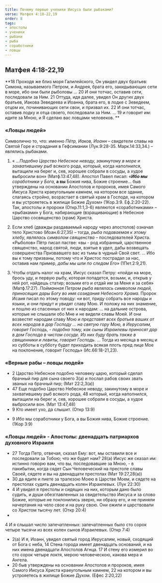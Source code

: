 ```yaml
---
title: Почему первые ученики Иисуса были рыбаками?
verse: Матфея 4:18-22,19
order: 8
tags: 
- апостолы
- ученики
- рыбаки
- рыба
- соработники
- ловцы
---
```


## Матфея 4:18-22,19

**18 Проходя же близ моря Галилейского, Он увидел двух братьев: Симона, называемого Петром, и Андрея, брата его, закидывающих сети в море, ибо они были рыболовы … 20 И они тотчас, оставив сети, последовали за Ним. 21 Оттуда, идя далее, увидел Он других двух братьев, Иакова Зеведеева и Иоанна, брата его, в лодке с Зеведеем, отцом их, починивающих сети свои, и призвал их. 22 И они тотчас, оставив лодку и отца своего, последовали за Ним. … 19 и говорит им: идите за Мною, и Я сделаю вас ловцами человеков. **
### «Ловцы людей»

Символично то, что: именно *Пётр, Иаков, Иоанн* – свидетели славы на Святой Горе и страдания в Гефсимании (Лук.9:28-35. Марк.14:33,34.) – являлись рыбаками. 
1. « *…Подобно Царство Небесное неводу, закинутому в море и захватившему рыб* всякого рода,  который, когда наполнился, вытащили на берег и, сев, хорошее собрали в сосуды, а худое выбросили вон» (Матф.13:47,48).  Апостол Павел писал: «***Ибо мы** соработники у Бога*, **а вы** Божия нива, Божие строение…  быв утверждены на основании Апостолов и пророков, имея Самого Иисуса Христа краеугольным камнем,  на котором все здание, слагаясь стройно, возрастает в святый храм в Господе,  на котором и вы устрояетесь в жилище Божие Духом» (1Кор.3:9. Еф.2:20-22). 	Так, апостолы и пророки (Откр.11:1,3-6) являются «соработниками» – «рыбаками» у Бога, набирающие (взращивающие) в Небесное Царство сосвященство (храм) Христа. 

2. Если хлеб (дважды раздаваемый народу через апостолов) означал тело Христово (Иоан.6:27,35) – тогда, *рыба подаваемая к этому хлебу, являлась символом священства* – последователей Христа. «Рыболов» Пётр писал пастве:  «вы - род избранный, царственное священство, народ святой, люди, взятые в удел, дабы возвещать совершенства Призвавшего вас из тьмы в чудный Свой свет. … Ибо вы к тому призваны, потому что и Христос пострадал за нас, оставив нам пример, *дабы мы шли по следам Его*» (1Пет.2:9,21).

3. Чтобы отдать налог на храм, Иисус сказал Петру: «пойди на море, брось уду, и первую рыбу, которая попадется, возьми, и, открыв у ней рот, найдешь статир; возьми его и отдай им за Меня и за себя» (Матф.17:27). *Пойманная Петром рыба являлась символом людей, приносящих дары Богу во имя созидания Небесного Храма*. Пророк Исаия писал по этому поводу: «и вот, приду собрать все народы и языки, и они придут и увидят славу Мою.  И положу на них знамение, и пошлю из спасенных от них к народам: … на дальние острова, которые не слышали обо Мне и не видели славы Моей. И они возвестят народам славу Мою *и представят всех братьев ваших от всех народов в дар Господу … на святую гору Мою, в Иерусалим, говорит Господь, - подобно тому, как сыны Израилевы приносят дар в дом Господа в чистом сосуде.  Из них буду брать также в священники и левиты, говорит Господь*. … Тогда из месяца в месяц и из субботы в субботу будет приходить всякая плоть пред лице Мое на поклонение, говорит Господь» (Ис.66:18-21,23).

### «Верные рабы – ловцы людей»

- 2 Царство Небесное подобно человеку царю, который сделал брачный пир для сына своего 3(а) и послал рабов своих звать званых на брачный пир; (Мат 22:2,3(а))
- 47 Еще подобно Царство Небесное неводу, закинутому в море и захватившему рыб всякого рода, 48 который, когда наполнился, вытащили на берег и, сев, хорошее собрали в сосуды, а худое выбросили вон. (Мат 13:47,48)
- 9 Кто имеет ухо, да слышит. (Откр 13:9)
* 9 Ибо мы соработники у Бога, а вы Божия нива, Божие строение. (1Кор 3:9)

### «Ловцы людей» - Апостолы:  двенадцать патриархов духовного Израиля

- 27 Тогда Петр, отвечая, сказал Ему: вот, мы оставили все и последовали за Тобою; что же будет нам? 28(а) Иисус же сказал им: истинно говорю вам, что вы, последовавшие за Мною, - в пакибытии, когда сядет Сын Человеческий на престоле славы Своей, сядете и вы на двенадцати престолах (Мат 19:27,28(а))
- 30 да ядите и пиете за трапезою Моею в Царстве Моем, и сядете на престолах судить двенадцать колен Израилевых. (Лук 22:30)
- 4 И увидел я престолы и сидящих на них, которым дано было судить, и души обезглавленных за свидетельство Иисуса и за слово Божие, которые не поклонились зверю, ни образу его, и не приняли начертания на чело свое и на руку свою. Они ожили и царствовали со Христом тысячу лет. (Откр 20:4)
-
4 И я слышал число запечатленных: запечатленных было сто сорок четыре тысячи из всех колен сынов Израилевых. (Откр 7:4)
- 2(а) И я, Иоанн, увидел святый город Иерусалим, новый, сходящий от Бога с неба, 14 Стена города имеет двенадцать оснований, и на них имена двенадцати Апостолов Агнца. 17 И стену его измерил во сто сорок четыре локтя, мерою человеческою, какова мера и Ангела. 
- 20 быв утверждены на основании Апостолов и пророков, имея Самого Иисуса Христа краеугольным камнем, 22 на котором и вы устрояетесь в жилище Божие Духом. (Ефес 2:20,22)
